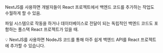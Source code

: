 NextJS를 사용하면 개발자들이 React 프로젝트에서 백엔드 코드를 추가하는 작업도 수월하게 할 수 있음.

파일 시스템으로 작동을 하거나 데이터베이스로 전달이 되는 독립적인 백엔드 코드도 포함하는 풀스택 React 프로젝트가 있을 때.

<aside>
💡 NextJS를 사용하면 NodeJS 코드를 통해 아주 쉽게 백엔드 API를 React 프로젝트에 추가할 수 있습니다.

</aside>